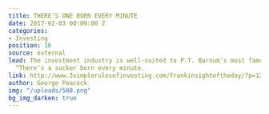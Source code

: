 ```yaml
---
title: THERE’S ONE BORN EVERY MINUTE
date: 2017-02-03 00:00:00 Z
categories:
- Investing
position: 16
source: external
lead: The investment industry is well-suited to P.T. Barnum’s most famous utterance,
  “There’s a sucker born every minute.
link: http://www.3simplerulesofinvesting.com/frankinsightoftheday/?p=1297
author: George Peacock
img: "/uploads/500.png"
bg_img_darken: true
---
```


